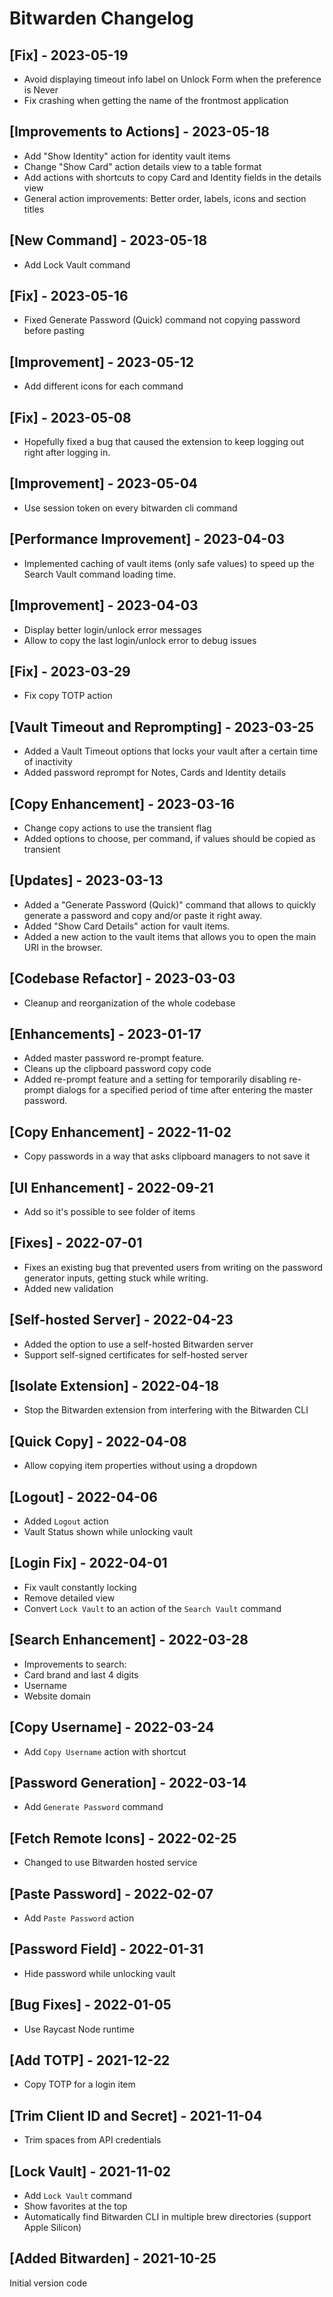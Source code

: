 # Bitwarden Changelog

## [Fix] - 2023-05-19

- Avoid displaying timeout info label on Unlock Form when the preference is Never 
- Fix crashing when getting the name of the frontmost application

## [Improvements to Actions] - 2023-05-18

- Add "Show Identity" action for identity vault items
- Change "Show Card" action details view to a table format
- Add actions with shortcuts to copy Card and Identity fields in the details view
- General action improvements: Better order, labels, icons and section titles

## [New Command] - 2023-05-18

- Add Lock Vault command

## [Fix] - 2023-05-16

- Fixed Generate Password (Quick) command not copying password before pasting

## [Improvement] - 2023-05-12

- Add different icons for each command

## [Fix] - 2023-05-08

- Hopefully fixed a bug that caused the extension to keep logging out right after logging in.

## [Improvement] - 2023-05-04

- Use session token on every bitwarden cli command

## [Performance Improvement] - 2023-04-03

- Implemented caching of vault items (only safe values) to speed up the Search Vault command loading time.

## [Improvement] - 2023-04-03

- Display better login/unlock error messages
- Allow to copy the last login/unlock error to debug issues

## [Fix] - 2023-03-29

- Fix copy TOTP action

## [Vault Timeout and Reprompting] - 2023-03-25

- Added a Vault Timeout options that locks your vault after a certain time of inactivity
- Added password reprompt for Notes, Cards and Identity details

## [Copy Enhancement] - 2023-03-16

- Change copy actions to use the transient flag
- Added options to choose, per command, if values should be copied as transient

## [Updates] - 2023-03-13

- Added a "Generate Password (Quick)" command that allows to quickly generate a password and copy and/or paste it right away.
- Added "Show Card Details" action for vault items.
- Added a new action to the vault items that allows you to open the main URI in the browser.

## [Codebase Refactor] - 2023-03-03

- Cleanup and reorganization of the whole codebase

## [Enhancements] - 2023-01-17

- Added master password re-prompt feature.
- Cleans up the clipboard password copy code
- Added re-prompt feature and a setting for temporarily disabling re-prompt dialogs for a specified period of time after entering the master password.

## [Copy Enhancement] - 2022-11-02

- Copy passwords in a way that asks clipboard managers to not save it 

## [UI Enhancement] - 2022-09-21

- Add so it's possible to see folder of items

## [Fixes] - 2022-07-01

- Fixes an existing bug that prevented users from writing on the password generator inputs, getting stuck while writing.
- Added new validation

## [Self-hosted Server] - 2022-04-23

- Added the option to use a self-hosted Bitwarden server
- Support self-signed certificates for self-hosted server

## [Isolate Extension] - 2022-04-18

- Stop the Bitwarden extension from interfering with the Bitwarden CLI

## [Quick Copy] - 2022-04-08

- Allow copying item properties without using a dropdown

## [Logout] - 2022-04-06

- Added `Logout` action
- Vault Status shown while unlocking vault

## [Login Fix] - 2022-04-01

- Fix vault constantly locking
- Remove detailed view
- Convert `Lock Vault` to an action of the `Search Vault` command

## [Search Enhancement] - 2022-03-28

- Improvements to search:
- Card brand and last 4 digits
- Username
- Website domain

## [Copy Username] - 2022-03-24

- Add `Copy Username` action with shortcut

## [Password Generation] - 2022-03-14

- Add `Generate Password` command

## [Fetch Remote Icons] - 2022-02-25

- Changed to use Bitwarden hosted service

## [Paste Password] - 2022-02-07

- Add `Paste Password` action

## [Password Field] - 2022-01-31

- Hide password while unlocking vault

## [Bug Fixes] - 2022-01-05

- Use Raycast Node runtime

## [Add TOTP] - 2021-12-22

- Copy TOTP for a login item

## [Trim Client ID and Secret] - 2021-11-04

- Trim spaces from API credentials

## [Lock Vault] - 2021-11-02

- Add `Lock Vault` command
- Show favorites at the top
- Automatically find Bitwarden CLI in multiple brew directories (support Apple Silicon)

## [Added Bitwarden] - 2021-10-25

Initial version code
